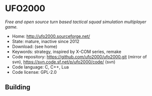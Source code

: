 # UFO2000

_Free and open source turn based tactical squad simulation multiplayer game._

- Home: http://ufo2000.sourceforge.net/
- State: mature, inactive since 2012
- Download: (see home)
- Keywords: strategy, inspired by X-COM series, remake
- Code repository: https://github.com/ufo2000/ufo2000.git (mirror of svn), https://svn.code.sf.net/p/ufo2000/code/ (svn)
- Code language: C, C++, Lua
- Code license: GPL-2.0

## Building


